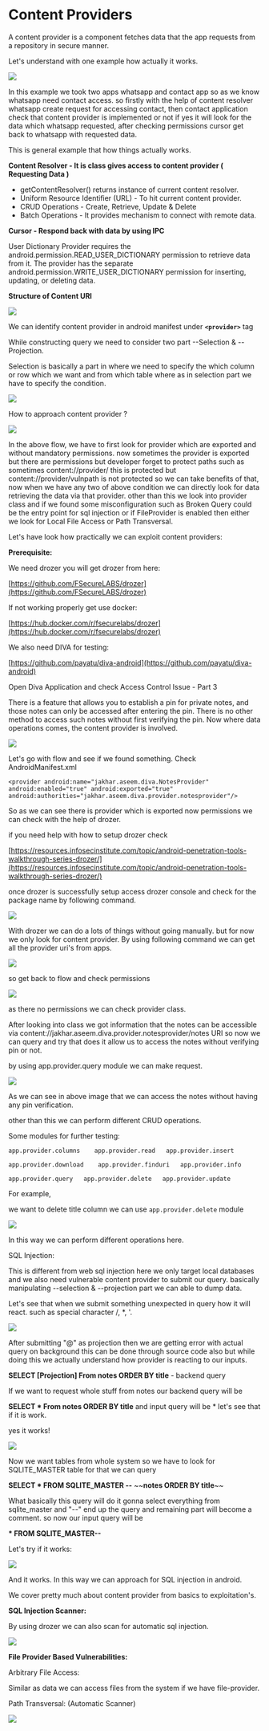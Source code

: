 # **Content Providers**

A content provider is a component fetches data that the app requests from a repository in secure manner.

Let's understand with one example how actually it works.

![](<../../attachments/Android-PT-PPT (5).png>)

In this example we took two apps whatsapp and contact app so as we know whatsapp need contact access. so firstly with the help of content resolver whatsapp create request for accessing contact, then contact application check that content provider is implemented or not if yes it will look for the data which whatsapp requested, after checking permissions cursor get back to whatsapp with requested data.&#x20;

This is general example that how things actually works.&#x20;

**Content Resolver - It is class gives access to content provider ( Requesting Data )**

* getContentResolver() returns instance of current content resolver.
* Uniform Resource Identifier (URL) - To hit current content provider.
* CRUD Operations - Create, Retrieve, Update & Delete
* Batch Operations - It provides mechanism to connect with remote data.

**Cursor - Respond back with data by using IPC**

User Dictionary Provider requires the android.permission.READ\_USER\_DICTIONARY permission to retrieve data from it. The provider has the separate android.permission.WRITE\_USER\_DICTIONARY permission for inserting, updating, or deleting data.

**Structure of Content URI**

![](<../../attachments/Screenshot from 2022-05-30 19-48-21.png>)

We can identify content provider in android manifest under **`<provider>`** tag
 
While constructing query we need to consider two part --Selection & --Projection.

Selection is basically a part in where we need to specify the which column or row which we want and from which table where as in selection part we have to specify the condition.

![](<../../attachments/Screenshot from 2022-05-30 19-55-08.png>)

How to approach content provider ?

![](<../../attachments/Screenshot from 2022-05-30 20-03-49.png>)

In the above flow, we have to first look for provider which are exported and without mandatory permissions. now sometimes the provider is exported but there are permissions but developer forget to protect paths such as sometimes content://provider/ this is protected but content://provider/vulnpath is not protected so we can take benefits of that, now when we have any two of above condition we can directly look for data retrieving the data via that provider. other than this we look into provider class and if we found some misconfiguration such as Broken Query could be the entry point for sql injection or if FileProvider is enabled then either we look for Local File Access or Path Transversal.

Let's have look how practically we can exploit content providers:

**Prerequisite:**

We need drozer you will get drozer from here:

[https://github.com/FSecureLABS/drozer](https://github.com/FSecureLABS/drozer)

If not working properly get use docker:

[https://hub.docker.com/r/fsecurelabs/drozer](https://hub.docker.com/r/fsecurelabs/drozer)

We also need DIVA for testing:

[https://github.com/payatu/diva-android](https://github.com/payatu/diva-android)

Open Diva Application and check Access Control Issue - Part 3

There is a feature that allows you to establish a pin for private notes, and those notes can only be accessed after entering the pin. There is no other method to access such notes without first verifying the pin. Now where data operations comes, the content provider is involved.

![](<../../attachments/ezgif.com-gif-maker (3).gif>)

Let's go with flow and see if we found something. Check AndroidManifest.xml

```
<provider android:name="jakhar.aseem.diva.NotesProvider"   
android:enabled="true" android:exported="true"  
android:authorities="jakhar.aseem.diva.provider.notesprovider"/>
```

So as we can see there is provider which is exported now permissions we can check with the help of drozer.

if you need help with how to setup drozer check&#x20;

[https://resources.infosecinstitute.com/topic/android-penetration-tools-walkthrough-series-drozer/](https://resources.infosecinstitute.com/topic/android-penetration-tools-walkthrough-series-drozer/)

once drozer is successfully setup access drozer console and check for the package name by following command.

![](<../../attachments/Screenshot from 2022-05-31 13-45-50.png>)

With drozer we can do a lots of things without going manually. but for now we only look for content provider. By using following command we can get all the provider uri's from apps.

![](<../../attachments/Screenshot from 2022-05-31 13-49-51.png>)

so get back to flow and check permissions

![](<../../attachments/Screenshot from 2022-05-31 13-52-24.png>)

as there no permissions we can check provider class.

After looking into class we got  information that the notes can be accessible via content://jakhar.aseem.diva.provider.notesprovider/notes URI so now we can query and try that does it allow us to access the notes without verifying pin or not.

by using app.provider.query module we can make request.

![](<../../attachments/Screenshot from 2022-05-31 14-07-17.png>)

As we can see in above image that we can access the notes without having any pin verification.&#x20;

other than this we can perform different CRUD operations.

Some modules for further testing:

`app.provider.columns    app.provider.read   app.provider.insert`&#x20;

`app.provider.download    app.provider.finduri   app.provider.info`&#x20;

`app.provider.query   app.provider.delete   app.provider.update`

For example,

we want to delete title column we can use `app.provider.delete`  module&#x20;

![](<../../attachments/Screenshot from 2022-05-31 14-22-19.png>)

In this way we can perform different operations here.&#x20;

SQL Injection:

This is different from web sql injection here we only target local databases and we also need vulnerable content provider to submit our query. basically manipulating --selection & --projection part we can able to dump data.

Let's see that when we submit something unexpected in query how it will react. such as special character /, \*,  '.

![](<../../attachments/Screenshot from 2022-06-01 10-47-40 (1).png>)

After submitting "@" as projection then we are getting error with actual query on background this can be done through source code also but while doing this we actually understand how provider is reacting to our inputs.

**SELECT \[Projection] From notes ORDER BY title** - backend query

If we want to request whole stuff from  notes our backend query will be&#x20;

**SELECT \* From notes ORDER BY title** and input query will be \* let's see that if it is work.

yes it works!

![](<../../attachments/Screenshot from 2022-06-01 10-59-25.png>)

Now we want tables from whole system so we have to look for SQLITE\_MASTER table for that we can query&#x20;

**SELECT \* FROM SQLITE\_MASTER --** \~~**notes ORDER BY title**\~~


What basically this query will do it gonna select everything from sqlite\_master and "--" end up  the query and remaining part will become a comment. so now our input query will be&#x20;

&#x20;  **\* FROM SQLITE\_MASTER--**

Let's try if it works:

![](<../../attachments/Screenshot from 2022-06-01 11-08-35.png>)

And it works. In this way we can approach for SQL injection in android.

We cover pretty much about content provider from basics to exploitation's.

**SQL Injection Scanner:**

By using drozer we can also scan for automatic sql injection.

![](<../../attachments/Screenshot from 2022-06-02 15-14-51.png>)

**File Provider Based Vulnerabilities:**

Arbitrary File Access:

Similar as data we can access files from the system if we have file-provider.

Path Transversal: (Automatic Scanner)

![](<../../attachments/Screenshot from 2022-06-02 15-40-26.png>)



